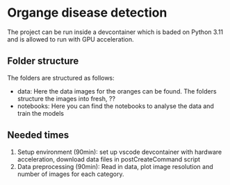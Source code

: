 # Organge disease detection

The project can be run inside a devcontainer which is baded on Python 3.11 and is allowed to run with GPU acceleration.

## Folder structure

The folders are structured as follows:

- data: Here the data images for the oranges can be found. The folders structure the images into fresh, ??
- notebooks: Here you can find the notebooks to analyse the data and train the models


## Needed times

1. Setup environment (90min): set up vscode devcontainer with hardware acceleration, download data files in postCreateCommand script
2. Data preprocessing (90min): Read in data, plot image resolution and number of images for each category.  